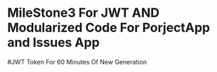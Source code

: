 # MileStone3 For JWT AND Modularized Code For PorjectApp and Issues App
#JWT Token For 60 Minutes Of New Generation

